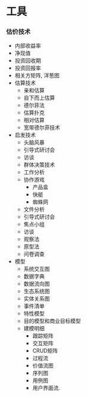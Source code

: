 # 工具

### 估价技术

* 内部收益率
* 净现值
* 投资回收期
* 投资回报率
* 相关方矩阵, 洋葱图
* 估算技术
	* 亲和估算
	* 自下而上估算
	* 德尔菲法
	* 估算扑克
	* 相对估算
	* 宽带德尔菲技术
* 启发技术
	* 头脑风暴
	* 引导式研讨会
	* 访谈
	* 群体决策技术
	* 工作分析
	* 协作游戏
		* 产品盒
		* 快艇
		* 蜘蛛网
	* 文件分析
	* 引导式研讨会
	* 焦点小组
	* 访谈
	* 观察法
	* 原型法
	* 问卷调查
* 模型
	* 系统交互图
	* 数据字典
	* 数据流向图
	* 生态系统图
	* 实体关系图
	* 事件清单
	* 特性模型
	* 目的模型和商业目标模型
	* 建模明细
		* 跟踪矩阵
		* 交互矩阵
		* CRUD矩阵
		* 过程流
		* 价值流图
		* 序列图
		* 用例图
		* 用户界面流.